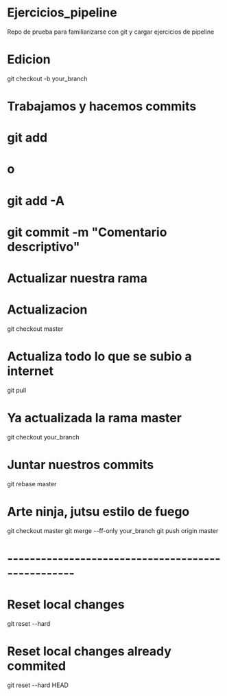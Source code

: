 # Ejercicios_pipeline
Repo de prueba para familiarizarse con git y cargar ejercicios de pipeline


Edicion
=======

git checkout -b your_branch
# Trabajamos y hacemos commits
# git add <archivo>
# o 
# git add -A
# git commit -m "Comentario descriptivo"
# Actualizar nuestra rama

# Actualizacion
git checkout master

# Actualiza todo lo que se subio a internet
git pull

# Ya actualizada la rama master
git checkout your_branch

# Juntar nuestros commits
git rebase master


# Arte ninja, jutsu estilo de fuego
git checkout master
git merge --ff-only your_branch
git push origin master

# --------------------------------------------------
# Reset local changes
git reset --hard
# Reset local changes already commited
git reset --hard HEAD
